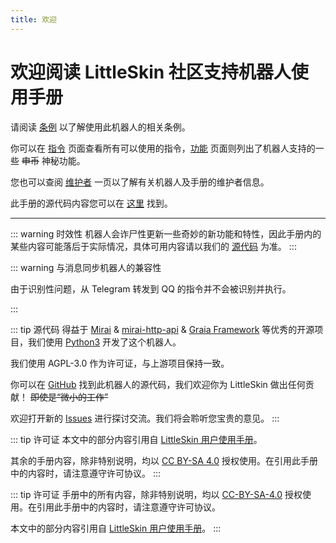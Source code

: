 ```yaml
---
title: 欢迎
---
```


# 欢迎阅读 LittleSkin 社区支持机器人使用手册

请阅读 [条例](tos.md) 以了解使用此机器人的相关条例。

你可以在 [指令](commands.md) 页面查看所有可以使用的指令，[功能](functions.md) 页面则列出了机器人支持的一些 ~~申币~~ 神秘功能。

您也可以查阅 [维护者](maintainer.md) 一页以了解有关机器人及手册的维护者信息。

此手册的源代码内容您可以在 [这里](https://github.com/LittleSkinCommspt/commspt-bot-manual) 找到。

***

::: warning 时效性
机器人会诈尸性更新一些奇妙的新功能和特性，因此手册内的某些内容可能落后于实际情况，具体可用内容请以我们的 [源代码](https://github.com/LittleSkinCommspt/commspt-bot-manual) 为准。
:::

::: warning 与消息同步机器人的兼容性

由于识别性问题，从 Telegram 转发到 QQ 的指令并不会被识别并执行。

<!-- 由于消息同步机器人的特殊性，我们只能兼容大多数指令和功能。-->

<!-- 如果你的 Telegram 昵称中含有 `:`（我们将此符号视为昵称与消息体的分隔符），机器人可能无法正常工作。  
由于 [UMR](https://github.com/JQ-Networks/UnifiedMessageRelay) 的局限性，在 Telegram 群组中试图 @ QQ 群成员时，机器人也可能无法正常工作。-->

:::

::: tip 源代码
得益于 [Mirai](https://github.com/mamoe/mirai) & [mirai-http-api](https://github.com/project-mirai/mirai-api-http) & [Graia Framework](https://github.com/GraiaProject/Application) 等优秀的开源项目，我们使用 [Python3](https://www.python.org/) 开发了这个机器人。

我们使用 AGPL-3.0 作为许可证，与上游项目保持一致。

你可以在 [GitHub](https://github.com/LittleSkinCommspt/commspt-bot) 找到此机器人的源代码，我们欢迎你为 LittleSkin 做出任何贡献！ ~~即使是“微小的工作”~~

欢迎打开新的 [Issues](https://github.com/LittleSkinCommspt/commspt-bot/issues) 进行探讨交流。我们将会聆听您宝贵的意见。
:::

::: tip 许可证
本文中的部分内容引用自 [LittleSkin 用户使用手册](https://manual.littlesk.in/)。

其余的手册内容，除非特别说明，均以 [CC BY-SA 4.0](https://creativecommons.org/licenses/by-sa/4.0/deed.zh) 授权使用。在引用此手册中的内容时，请注意遵守许可协议。
:::

::: tip 许可证
手册中的所有内容，除非特别说明，均以 [CC-BY-SA-4.0](https://creativecommons.org/licenses/by-sa/4.0/deed.zh) 授权使用。在引用此手册中的内容时，请注意遵守许可协议。

本文中的部分内容引用自 [LittleSkin 用户使用手册](https://manual.littlesk.in/)。
:::
